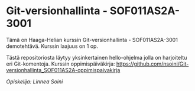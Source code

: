# Git-versionhallinta - SOF011AS2A-3001

Tämä on Haaga-Helian kurssin Git-versionhallinta - SOF011AS2A-3001 demotehtävä. Kurssin laajuus on 1 op.

Tästä repositoriosta läytyy yksinkertainen hello-ohjelma jolla on harjoiteltu eri Git-komentoja. 
Kurssin oppimispäiväkirja: https://github.com/nsoini/Git-versionhallinta_SOF011AS2A-oppimispaivakirja

*Opiskelija: Linnea Soini*
